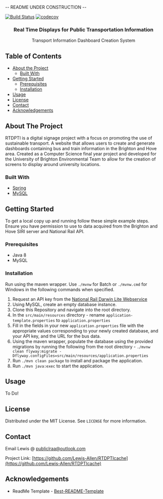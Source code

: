 -- README UNDER CONSTRUCTION --

[![Build Status](https://travis-ci.com/Lewis-Allen/RTDPTIcache.svg?token=1nzEHxQR3yx7r4oy4QzU&branch=master&kill_cache=1)](https://travis-ci.com/Lewis-Allen/RTDPTIcache) [![codecov](https://codecov.io/gh/Lewis-Allen/RTDPTIcache/branch/master/graph/badge.svg?token=6H5eGshUMx&kill_cache=1)](https://codecov.io/gh/Lewis-Allen/RTDPTIcache)
<br />

<p align="center">
  <!--<a href="https://github.com/othneildrew/Best-README-Template">
    <img src="logo.png" alt="Logo" width="80" height="80">
  </a>-->

  <h3 align="center">Real Time Displays for Public Transportation Information</h3>
  <p align="center">
    Transport Information Dashboard Creation System
    <br />
      <!--
    <a href="https://github.com/othneildrew/Best-README-Template"><strong>Explore the docs »</strong></a>
    <br />
    <br />
    <a href="https://github.com/othneildrew/Best-README-Template">View Demo</a>
    ·
    <a href="https://github.com/othneildrew/Best-README-Template/issues">Report Bug</a>
    ·
    <a href="https://github.com/othneildrew/Best-README-Template/issues">Request Feature</a>-->
  </p>

</p>

## Table of Contents

* [About the Project](#about-the-project)
  * [Built With](#built-with)
* [Getting Started](#getting-started)
  * [Prerequisites](#prerequisites)
  * [Installation](#installation)
* [Usage](#usage)
* [License](#license)
* [Contact](#contact)
* [Acknowledgements](#acknowledgements)

## About The Project

RTDPTI is a digital signage project with a focus on promoting the use of sustainable transport. A website that allows users to create and generate dashboards containing bus and train information in the Brighton and Hove area. Created as a Computer Science final year project and developed for the University of Brighton Environmental Team to allow for the creation of screens to display around university locations.

### Built With
* [Spring](https://spring.io/)
* [MySQL](https://www.mysql.com/)

## Getting Started

To get a local copy up and running follow these simple example steps. Ensure you have permission to use to data acquired from the Brighton and Hove SIRI server and National Rail API.

### Prerequisites

- Java 8
- MySQL

### Installation

Run using the maven wrapper. Use `./mvnw` for Batch or `./mvnw.cmd` for Windows in the following commands when specified.

1. Request an API key from the [National Rail Darwin Lite Webservice](http://realtime.nationalrail.co.uk/OpenLDBWSRegistration/)
2. Using MySQL, create an empty database instance.
3. Clone this Repository and navigate into the root directory.
4. In the `src/main/resources` directory - rename `application-template.properties` to `application.properties`
5. Fill in the fields in your new `application.properties` file with the appropriate values corresponding to your newly created database, and your API key, and the URL for the bus data.
6. Using the maven wrapper, populate the database using the provided migrations by running the following from the root directory - `./mvnw clean flyway:migrate -Dflyway.configFiles=src/main/resources/application.properties`
7. Run `./mvn clean package` to install and package the application. <!-- Run `./mvn generate-sources`-->
8. Run `./mvn java:exec` to start the application.

## Usage

To Do!

## License

Distributed under the MIT License. See `LICENSE` for more information.

## Contact

Email Lewis @ publiclraa@outlook.com

Project Link: [https://github.com/Lewis-Allen/RTDPTIcache](https://github.com/Lewis-Allen/RTDPTIcache)

## Acknowledgements
* ReadMe Template - [Best-README-Template](https://github.com/othneildrew/Best-README-Template)
